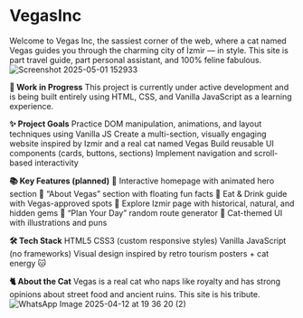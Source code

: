 # VegasInc

Welcome to Vegas Inc, the sassiest corner of the web, where a cat named Vegas guides you through the charming city of İzmir — in style.
This site is part travel guide, part personal assistant, and 100% feline fabulous.
![Screenshot 2025-05-01 152933](https://github.com/user-attachments/assets/ef340a4d-02ce-44cb-803d-4afdcf9a6481)

**🚧 Work in Progress**
This project is currently under active development and is being built entirely using HTML, CSS, and Vanilla JavaScript as a learning experience.

**✨ Project Goals**
Practice DOM manipulation, animations, and layout techniques using Vanilla JS
Create a multi-section, visually engaging website inspired by Izmir and a real cat named Vegas
Build reusable UI components (cards, buttons, sections)
Implement navigation and scroll-based interactivity

**📚 Key Features (planned)**
🎉 Interactive homepage with animated hero section
📸 “About Vegas” section with floating fun facts
🥙 Eat & Drink guide with Vegas-approved spots
🧭 Explore Izmir page with historical, natural, and hidden gems
🎒 “Plan Your Day” random route generator
🐾 Cat-themed UI with illustrations and puns

**🛠️ Tech Stack**
HTML5
CSS3 (custom responsive styles)
Vanilla JavaScript (no frameworks)
Visual design inspired by retro tourism posters + cat energy 🐱

**🐈 About the Cat**
Vegas is a real cat who naps like royalty and has strong opinions about street food and ancient ruins. This site is his tribute.
![WhatsApp Image 2025-04-12 at 19 36 20 (2)](https://github.com/user-attachments/assets/d02d680c-f71c-480e-8334-ca5c60fd47cd)

